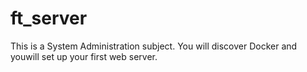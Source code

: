# ft_server

This is a System Administration subject. You will discover Docker and youwill set up your first web server.
